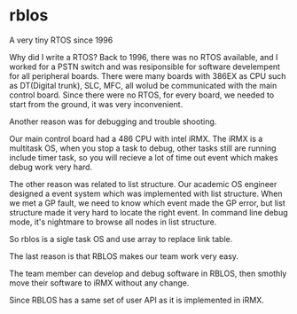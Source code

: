 # rblos
A very tiny RTOS since 1996

Why did I write a RTOS?
Back to 1996, there was no RTOS available, and I worked for a PSTN switch and was resiponsible for software develempent for all peripheral boards.
There were many boards with 386EX as CPU such as DT(Digital trunk), SLC, MFC, all wolud be communicated with the main control board.
Since there were no RTOS, for every board, we needed to start from the ground, it was very inconvenient.

Another reason was for debugging and trouble shooting.

Our main control board had a 486 CPU with intel iRMX.
The iRMX is a multitask OS, when you stop a task to debug, other tasks still are running include timer task, so you will recieve a lot of time out event which makes debug work very hard.

The other reason was related to list structure.
Our academic OS engineer designed a event system which was implemented with list structure.
When we met a GP fault, we need to know which event made the GP error, but list structure made it very hard to locate the right event.
In command line debug mode, it's nightmare to browse all nodes in list structure.

So rblos is a sigle task OS and use array to replace link table.

The last reason is that RBLOS makes our team work very easy.

The team member can develop and debug software in RBLOS, then smothly move their software to iRMX without any change.

Since RBLOS has a same set of user API as it is implemented in iRMX.


